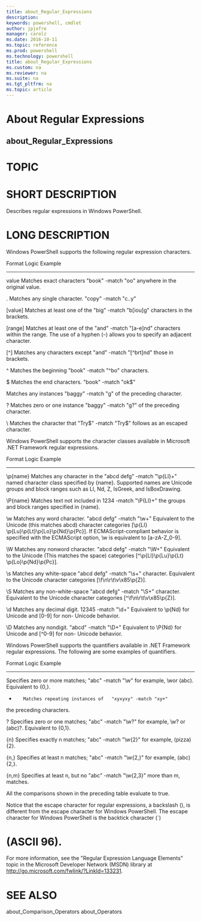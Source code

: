 ```yaml
---
title: about_Regular_Expressions
description: 
keywords: powershell, cmdlet
author: jpjofre
manager: carolz
ms.date: 2016-10-11
ms.topic: reference
ms.prod: powershell
ms.technology: powershell
title: about_Regular_Expressions
ms.custom: na
ms.reviewer: na
ms.suite: na
ms.tgt_pltfrm: na
ms.topic: article
---
```

# About Regular Expressions
## about_Regular_Expressions
# TOPIC


# SHORT DESCRIPTION

Describes regular expressions in Windows PowerShell.

# LONG DESCRIPTION

Windows PowerShell supports the following regular expression characters.

Format   Logic                            Example
-------- -------------------------------  -----------------------
value    Matches exact characters         "book" -match "oo"
anywhere in the original value.

.        Matches any single character.    "copy" -match "c..y"

[value]  Matches at least one of the      "big" -match "b[iou]g"
characters in the brackets.

[range]  Matches at least one of the      "and" -match "[a-e]nd"
characters within the range.
The use of a hyphen (–) allows
you to specify an adjacent
character.

[^]      Matches any characters except    "and" -match "[^brt]nd"
those in brackets.

^        Matches the beginning            "book" -match "^bo"
characters.

$        Matches the end characters.      "book" -match "ok$"

Matches any instances            "baggy" -match "g"
of the preceding character.

?        Matches zero or one instance     "baggy" -match "g?"
of the preceding character.

\        Matches the character that       "Try$" -match "Try\$"
follows as an escaped character.

Windows PowerShell supports the character classes available in
Microsoft .NET Framework regular expressions.

Format   Logic                            Example
-------- -------------------------------  -----------------------
\p{name} Matches any character in the     "abcd defg" -match "\p{Ll}+"
named character class specified
by {name}. Supported names are
Unicode groups and block
ranges such as Ll, Nd,
Z, IsGreek, and IsBoxDrawing.

\P{name} Matches text not included in     1234 -match "\P{Ll}+"
the groups and block ranges
specified in {name}.

\w       Matches any word character.      "abcd defg" -match "\w+"
Equivalent to the Unicode        (this matches abcd)
character categories [\p{Ll}
\p{Lu}\p{Lt}\p{Lo}\p{Nd}\p{Pc}].
If ECMAScript-compliant behavior
is specified with the ECMAScript
option, \w is equivalent to
[a-zA-Z_0-9].

\W       Matches any nonword character.   "abcd defg" -match "\W+"
Equivalent to the Unicode        (This matches the space)
categories [^\p{Ll}\p{Lu}\p{Lt}
\p{Lo}\p{Nd}\p{Pc}].

\s       Matches any white-space          "abcd defg" -match "\s+"
character.  Equivalent to the
Unicode character categories
[\f\n\r\t\v\x85\p{Z}].

\S       Matches any non-white-space      "abcd defg" -match "\S+"
character. Equivalent to the
Unicode character categories
[^\f\n\r\t\v\x85\p{Z}].

\d       Matches any decimal digit.       12345 -match "\d+"
Equivalent to \p{Nd} for
Unicode and [0-9] for non-
Unicode behavior.

\D       Matches any nondigit.            "abcd" -match "\D+"
Equivalent  to \P{Nd} for
Unicode and [^0-9] for non-
Unicode behavior.

Windows PowerShell supports the quantifiers available in .NET Framework
regular expressions. The following are some examples of quantifiers.

Format   Logic                            Example
-------- -------------------------------  -----------------------
Specifies zero or more matches;  "abc" -match "\w"
for example, \wor (abc).
Equivalent to {0,}.

+        Matches repeating instances of   "xyxyxy" -match "xy+"
the preceding characters.

?        Specifies zero or one matches;   "abc" -match "\w?"
for example, \w? or (abc)?.
Equivalent to {0,1}.

{n}      Specifies exactly n matches;     "abc" -match "\w{2}"
for example, (pizza){2}.

{n,}     Specifies at least n matches;    "abc" -match "\w{2,}"
for example, (abc){2,}.

{n,m}    Specifies at least n, but no     "abc" -match "\w{2,3}"
more than m, matches.

All the comparisons shown in the preceding table evaluate to true.

Notice that the escape character for regular expressions, a backslash (),
is different from the escape character for Windows PowerShell. The
escape character for Windows PowerShell is the backtick character (`)
# (ASCII 96).


For more information, see the "Regular Expression Language Elements" topic
in the Microsoft Developer Network (MSDN) library
at http://go.microsoft.com/fwlink/?LinkId=133231.

# SEE ALSO

about_Comparison_Operators
about_Operators

